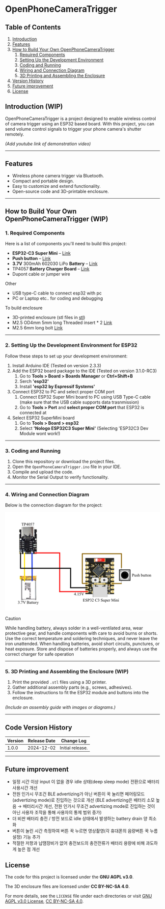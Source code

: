 # OpenPhoneCameraTrigger

## Table of Contents
1. [Introduction](#introduction)
2. [Features](#features)
3. [How to Build Your Own OpenPhoneCameraTrigger](#how-to-build-your-own-openphonecameratrigger)
    1. [Required Components](#required-components)
    2. [Setting Up the Development Environment](#setting-up-the-development-environment)
    3. [Coding and Running](#coding-and-running)
    4. [Wiring and Connection Diagram](#wiring-and-connection-diagram)
    5. [3D Printing and Assembling the Enclosure](#3d-printing-and-assembling-the-enclosure)
4. [Version History](#version-history)
5. [Future improvement](#future-improvement)
6. [License](#license)

## Introduction (WIP)
OpenPhoneCameraTrigger is a project designed to enable wireless control of camera trigger using an ESP32 based board. With this project, you can send volume control signals to trigger your phone camera's shutter remotely.

*(Add youtube link of demonstration video)*

---

## Features
- Wireless phone camera trigger via Bluetooth.
- Compact and portable design.
- Easy to customize and extend functionality.
- Open-source code and 3D-printable enclosure.

---

## How to Build Your Own OpenPhoneCameraTrigger (WIP)

### 1. Required Components
Here is a list of components you'll need to build this project:
- **ESP32-C3 Super Mini**  – [Link](https://a.aliexpress.com/_oErgR53)
- **Push button** – [Link](https://a.aliexpress.com/_olNm9Id)
- **3.7V** 300mAh 602030 LiPo **Battery** – [Link](https://a.aliexpress.com/_omasVAl)
- TP4057 **Battery Charger Board** – [Link](https://a.aliexpress.com/_onq9YhJ)
- Dupont cable or jumper wire

Other
- USB type-C cable to connect esp32 with pc
- PC or Laptop etc.. for coding and debugging

To build enclosure
- 3D-printed enclosure (stl files in [stl](#))
- M2.5 OD4mm 5mm long Threaded insert * 2 [Link](https://a.aliexpress.com/_oCb7Maz)
- M2.5 6mm long bolt [Link](https://a.aliexpress.com/_olOMYyt)

---

### 2. Setting Up the Development Environment for ESP32
Follow these steps to set up your development environment:
1. Install Arduino IDE (Tested on version 2.3.3)
2. Add the ESP32 board package to the IDE (Tested on version 3.1.0-RC3)
    1. Go to **Tools > Board > Boards Manager** or **Ctrl+Shift+B**
    2. Serch **'esp32'**
    3. Install **'esp32 by Espressif Systems'**
3. Connect ESP32 to PC and select proper COM port
    1. Connect ESP32 Super Mini board to PC using USB Type-C cable (make sure that the USB cable supports data trasnmission)
    2. Go to **Tools > Port** and **select proper COM port** that ESP32 is connected at
4. Select ESP32 SuperMini board
    1. Go to **Tools > Board > esp32**
    2. Select **'Nologo ESP32C3 Super Mini'** (Selecting 'ESP32C3 Dev Module wont work!)


---

### 3. Coding and Running
1. Clone this repository or download the project files.
2. Open the `OpenPhoneCameraTrigger.ino` file in your IDE.
3. Compile and upload the code.
4. Monitor the Serial Output to verify functionality.

---

### 4. Wiring and Connection Diagram
Below is the connection diagram for the project:

![Pin wiring diagram](img/pin%20wiring%20diagram.png)

> [!CAUTION] 
> While handling battery, always solder in a well-ventilated area, wear protective gear, and handle components with care to avoid burns or shorts. Use the correct temperature and soldering techniques, and never leave the iron unattended. When handling batteries, avoid short circuits, punctures, or heat exposure. Store and dispose of batteries properly, and always use the correct charger for safe operation

---

### 5. 3D Printing and Assembling the Enclosure (WIP)
1. Print the provided `.stl` files using a 3D printer.
2. Gather additional assembly parts (e.g., screws, adhesives).
3. Follow the instructions to fit the ESP32 module and buttons into the enclosure.

*(Include an assembly guide with images or diagrams.)*

---

## Code Version History
| Version | Release Date | Change Log                        |
|---------|--------------|-----------------------------------|
| 1.0.0   | 2024-12-02   | Initial release.                  |

---

## Future improvement
- 일정 시간 이상 input 이 없을 경우 idle 상태(deep sleep mode) 전환으로 배터리 사용시간 개선
- 전원 인가시 무조건 BLE advertizing가 아닌 버튼이 꾹 눌리면 페어링모드 (advertizing mode)로 진입하는 것으로 개선 (BLE advertizing은 배터리 소모 높음 → 배터리시간 개선, 전원 인가시 무조건 advertizing mode로 진입하는 것이 아닌 사용자 조작을 통해 사용자의 통제 범위 증가)
- 더 비싼 배터리 충전 / 방전 보드로 idle 상태에서 발생하는 battery drain 양 최소화
- 버튼이 눌린 시간 측정하여 버튼 꾹 누르면 영상촬영(각 휴대폰의 음량버튼 꾹 누름 설정) 기능 추가
- 적절한 저항과 납땜장비가 없어 충전보드의 충전전류가 배터리 용량에 비해 과도하게 높은 점 개선

## License
The code for this project is licensed under the **GNU AGPL v3.0**. 

The 3D enclosure files are licensed under **CC BY-NC-SA 4.0**.

For more details, see the `LICENSE` file under each directories or visit [GNU AGPL v3.0 License](https://www.gnu.org/licenses/agpl-3.0.html), [CC BY-NC-SA 4.0](https://creativecommons.org/licenses/by-nc-sa/4.0/).
